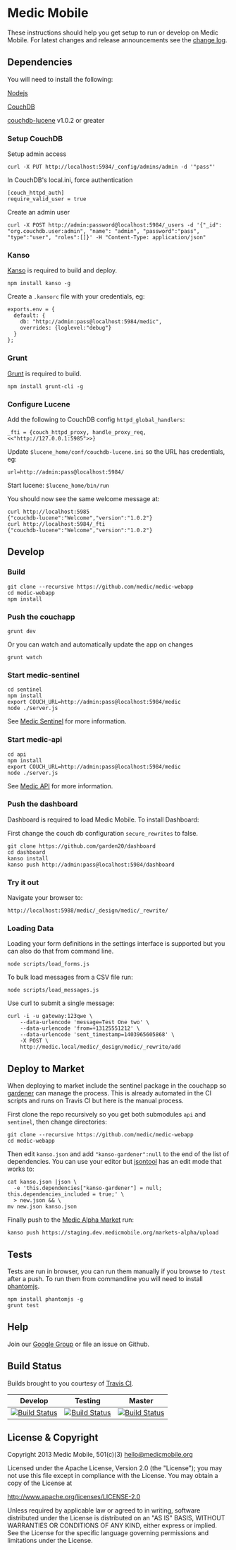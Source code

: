 # Medic Mobile

These instructions should help you get setup to run or develop on Medic Mobile.
For latest changes and release announcements see the [change log](Changes.md).

## Dependencies

You will need to install the following:

[Nodejs](http://nodejs.org)

[CouchDB](http://couchdb.apache.org)

[couchdb-lucene](https://github.com/rnewson/couchdb-lucene) v1.0.2 or greater

### Setup CouchDB


Setup admin access
```
curl -X PUT http://localhost:5984/_config/admins/admin -d '"pass"'
```
In CouchDB's local.ini, force authentication
```
[couch_httpd_auth]
require_valid_user = true
```
Create an admin user
```
curl -X POST http://admin:password@localhost:5984/_users -d '{"_id": "org.couchdb.user:admin", "name": "admin", "password":"pass", "type":"user", "roles":[]}' -H "Content-Type: application/json"
```

### Kanso

[Kanso](http://kan.so) is required to build and deploy.

```
npm install kanso -g
```

Create a `.kansorc` file with your credentials, eg:

```
exports.env = {
  default: {
    db: "http://admin:pass@localhost:5984/medic",
    overrides: {loglevel:"debug"}
  }
};
```

### Grunt

[Grunt](http://gruntjs.com) is required to build.

```
npm install grunt-cli -g
```

### Configure Lucene

Add the following to CouchDB config `httpd_global_handlers`:

```
_fti = {couch_httpd_proxy, handle_proxy_req, <<"http://127.0.0.1:5985">>}
```

Update `$lucene_home/conf/couchdb-lucene.ini` so the URL has credentials, eg:

```
url=http://admin:pass@localhost:5984/
```

Start lucene: `$lucene_home/bin/run`

You should now see the same welcome message at:

```
curl http://localhost:5985
{"couchdb-lucene":"Welcome","version":"1.0.2"}
curl http://localhost:5984/_fti
{"couchdb-lucene":"Welcome","version":"1.0.2"}
```

## Develop

### Build

```
git clone --recursive https://github.com/medic/medic-webapp
cd medic-webapp
npm install
```

### Push the couchapp

```
grunt dev
```

Or you can watch and automatically update the app on changes

```
grunt watch
```

### Start medic-sentinel

```
cd sentinel
npm install
export COUCH_URL=http://admin:pass@localhost:5984/medic
node ./server.js
```
See [Medic Sentinel](https://github.com/medic/medic-sentinel) for more information.

### Start medic-api

```
cd api
npm install
export COUCH_URL=http://admin:pass@localhost:5984/medic
node ./server.js
```

See [Medic API](https://github.com/medic/medic-api) for more information.

### Push the dashboard

Dashboard is required to load Medic Mobile. To install Dashboard:

First change the couch db configuration `secure_rewrites` to false.

```
git clone https://github.com/garden20/dashboard
cd dashboard
kanso install
kanso push http://admin:pass@localhost:5984/dashboard
```


### Try it out

Navigate your browser to:

```
http://localhost:5988/medic/_design/medic/_rewrite/
```


### Loading Data

Loading your form definitions in the settings interface is supported but you can
also do that from command line.

```
node scripts/load_forms.js
```

To bulk load messages from a CSV file run:

```
node scripts/load_messages.js
```

Use curl to submit a single message:

```
curl -i -u gateway:123qwe \
    --data-urlencode 'message=Test One two' \
    --data-urlencode 'from=+13125551212' \
    --data-urlencode 'sent_timestamp=1403965605868' \
    -X POST \
    http://medic.local/medic/_design/medic/_rewrite/add
```


## Deploy to Market

When deploying to market include the sentinel package in the couchapp so
[gardener](https://github.com/garden20/gardener) can manage the process. This
is already automated in the CI scripts and runs on Travis CI but here is the
manual process.

First clone the repo recursively so you get both submodules `api` and
`sentinel`, then change directories:

```
git clone --recursive https://github.com/medic/medic-webapp
cd medic-webapp
```

Then edit `kanso.json` and add `"kanso-gardener":null` to the end of the list
of dependencies.  You can use your editor but
[jsontool](https://github.com/trentm/json) has an edit mode that works to:

```
cat kanso.json |json \
  -e 'this.dependencies["kanso-gardener"] = null; this.dependencies_included = true;' \
  > new.json && \
mv new.json kanso.json
```

Finally push to the [Medic Alpha
Market](https://staging.dev.medicmobile.org/markets-alpha/) run:

```
kanso push https://staging.dev.medicmobile.org/markets-alpha/upload
```

## Tests

Tests are run in browser, you can run them manually if you browse to `/test`
after a push.  To run them from commandline you will need to install
[phantomjs](http://phantomjs.org/).

```
npm install phantomjs -g
grunt test
```

## Help

Join our [Google Group](https://groups.google.com/forum/#!forum/medic-developers) or file an issue on Github.

## Build Status

Builds brought to you courtesy of [Travis CI](https://travis-ci.org/medic/medic-webapp).

Develop      | Testing       | Master
------------ | ------------- | ------------
[![Build Status](https://travis-ci.org/medic/medic-webapp.png?branch=develop)](https://travis-ci.org/medic/medic-webapp/branches) | [![Build Status](https://travis-ci.org/medic/medic-webapp.png?branch=testing)](https://travis-ci.org/medic/medic-webapp/branches) | [![Build Status](https://travis-ci.org/medic/medic-webapp.png?branch=master)](https://travis-ci.org/medic/medic-webapp/branches)


## License & Copyright

Copyright 2013 Medic Mobile, 501(c)(3)  <hello@medicmobile.org>

Licensed under the Apache License, Version 2.0 (the "License");
you may not use this file except in compliance with the License.
You may obtain a copy of the License at

   http://www.apache.org/licenses/LICENSE-2.0

Unless required by applicable law or agreed to in writing, software
distributed under the License is distributed on an "AS IS" BASIS,
WITHOUT WARRANTIES OR CONDITIONS OF ANY KIND, either express or implied.
See the License for the specific language governing permissions and
limitations under the License.
